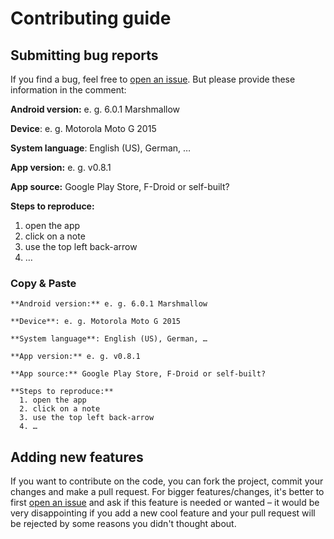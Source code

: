 # Contributing guide

## Submitting bug reports

If you find a bug, feel free to [open an issue](https://github.com/stefan-niedermann/OwnCloud-Notes/issues/new). But please provide these information in the comment:

**Android version:** e. g. 6.0.1 Marshmallow

**Device**: e. g. Motorola Moto G 2015

**System language**: English (US), German, …

**App version:** e. g. v0.8.1

**App source:** Google Play Store, F-Droid or self-built?

**Steps to reproduce:**
  1. open the app
  2. click on a note
  3. use the top left back-arrow
  4. …

### Copy & Paste
    **Android version:** e. g. 6.0.1 Marshmallow
    
    **Device**: e. g. Motorola Moto G 2015
    
    **System language**: English (US), German, …
    
    **App version:** e. g. v0.8.1
    
    **App source:** Google Play Store, F-Droid or self-built?
    
    **Steps to reproduce:**
      1. open the app
      2. click on a note
      3. use the top left back-arrow
      4. …

## Adding new features

If you want to contribute on the code, you can fork the project, commit your changes and make a pull request. For bigger features/changes, it's better to first [open an issue](https://github.com/stefan-niedermann/OwnCloud-Notes/issues/new) and ask if this feature is needed or wanted – it would be very disappointing if you add a new cool feature and your pull request will be rejected by some reasons you didn't thought about.
